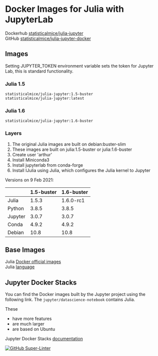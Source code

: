 # Docker Images for Julia with JupyterLab

Dockerhub [statisticalmice/julia-jupyter](https://hub.docker.com/repository/docker/statisticalmice/julia-jupyter)  
GitHub [statisticalmice/julia-jupyter-docker](https://github.com/StatisticalMice/julia-jupyter-docker)

## Images

Setting JUPYTER_TOKEN environment variable sets the token for Jupyter Lab, this is standard functionality.

### Julia 1.5

`statisticalmice/julia-jupyter:1.5-buster`  
`statisticalmice/julia-jupyter:latest`

### Julia 1.6

`statisticalmice/julia-jupyter:1.6-buster`

### Layers

1. The original Julia images are built on debian:buster-slim
2. These images are built on julia:1.5-buster or julia:1.6-buster
3. Create user 'arthur'
4. Install Miniconda3
5. Install jupyterlab from conda-forge
6. Install IJulia using Julia, which configures the Julia kernel to Jupyter

Versions on 9 Feb 2021:  

|        | 1.5-buster | 1.6-buster |
|---------|-------|-----------|
| Julia   | 1.5.3 | 1.6.0-rc1 |
| Python  | 3.8.5   | 3.8.5     |
| Jupyter | 3.0.7   | 3.0.7     |
| Conda   | 4.9.2   | 4.9.2     |
| Debian  | 10.8  | 10.8      |

## Base Images

Julia [Docker official images](https://hub.docker.com/_/julia)  
Julia [language](https://julialang.org)

## Jupyter Docker Stacks

You can find the Docker images built by the Jupyter project using the following link. The `jupyter/datascience-notebook` contains Julia.

These
* have more features
* are much larger
* are based on Ubuntu

Jupyter Docker Stacks [documentation](https://jupyter-docker-stacks.readthedocs.io/en/latest/)

[![GitHub Super-Linter](https://github.com/StatisticalMice/julia-jupyter-docker/workflows/Super-Linter/badge.svg)](https://github.com/marketplace/actions/super-linter)
